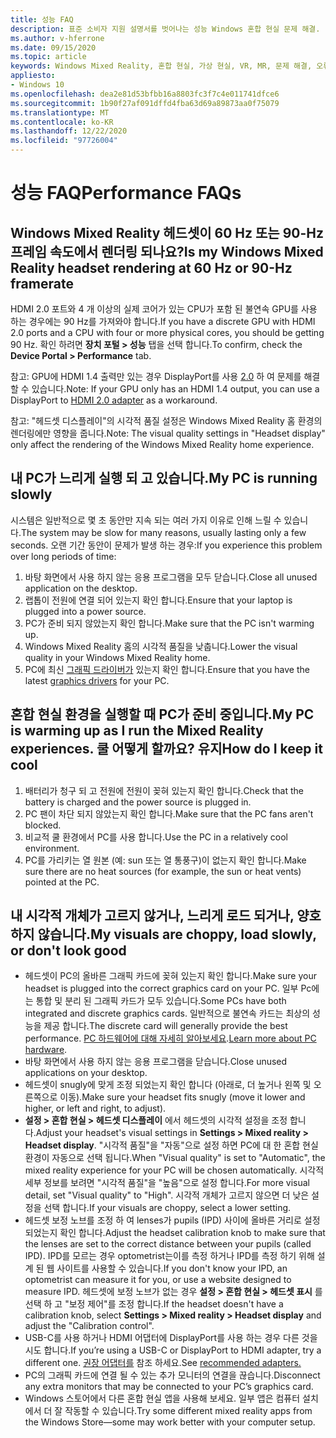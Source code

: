 ```yaml
---
title: 성능 FAQ
description: 표준 소비자 지원 설명서를 벗어나는 성능 Windows 혼합 현실 문제 해결.
ms.author: v-hferrone
ms.date: 09/15/2020
ms.topic: article
keywords: Windows Mixed Reality, 혼합 현실, 가상 현실, VR, MR, 문제 해결, 오류, 도움말, 지원, 성능
appliesto:
- Windows 10
ms.openlocfilehash: dea2e81d53bfbb16a8803fc3f7c4e011741dfce6
ms.sourcegitcommit: 1b90f27af091dffd4fba63d69a89873aa0f75079
ms.translationtype: MT
ms.contentlocale: ko-KR
ms.lasthandoff: 12/22/2020
ms.locfileid: "97726004"
---
```

# <a name="performance-faqs"></a><span data-ttu-id="0068d-104">성능 FAQ</span><span class="sxs-lookup"><span data-stu-id="0068d-104">Performance FAQs</span></span>

## <a name="is-my-windows-mixed-reality-headset-rendering-at-60-hz-or-90-hz-framerate"></a><span data-ttu-id="0068d-105">Windows Mixed Reality 헤드셋이 60 Hz 또는 90-Hz 프레임 속도에서 렌더링 되나요?</span><span class="sxs-lookup"><span data-stu-id="0068d-105">Is my Windows Mixed Reality headset rendering at 60 Hz or 90-Hz framerate</span></span>

<span data-ttu-id="0068d-106">HDMI 2.0 포트와 4 개 이상의 실제 코어가 있는 CPU가 포함 된 불연속 GPU를 사용 하는 경우에는 90 Hz를 가져와야 합니다.</span><span class="sxs-lookup"><span data-stu-id="0068d-106">If you have a discrete GPU with HDMI 2.0 ports and a CPU with four or more physical cores, you should be getting 90 Hz.</span></span> <span data-ttu-id="0068d-107">확인 하려면 **장치 포털 > 성능** 탭을 선택 합니다.</span><span class="sxs-lookup"><span data-stu-id="0068d-107">To confirm, check the **Device Portal > Performance** tab.</span></span>

<span data-ttu-id="0068d-108">참고: GPU에 HDMI 1.4 출력만 있는 경우 DisplayPort를 사용 [2.0](recommended-adapters-for-windows-mixed-reality-capable-pcs.md) 하 여 문제를 해결할 수 있습니다.</span><span class="sxs-lookup"><span data-stu-id="0068d-108">Note: If your GPU only has an HDMI 1.4 output, you can use a DisplayPort to [HDMI 2.0 adapter](recommended-adapters-for-windows-mixed-reality-capable-pcs.md) as a workaround.</span></span>

<span data-ttu-id="0068d-109">참고: "헤드셋 디스플레이"의 시각적 품질 설정은 Windows Mixed Reality 홈 환경의 렌더링에만 영향을 줍니다.</span><span class="sxs-lookup"><span data-stu-id="0068d-109">Note: The visual quality settings in "Headset display" only affect the rendering of the Windows Mixed Reality home experience.</span></span>

## <a name="my-pc-is-running-slowly"></a><span data-ttu-id="0068d-110">내 PC가 느리게 실행 되 고 있습니다.</span><span class="sxs-lookup"><span data-stu-id="0068d-110">My PC is running slowly</span></span>

<span data-ttu-id="0068d-111">시스템은 일반적으로 몇 초 동안만 지속 되는 여러 가지 이유로 인해 느릴 수 있습니다.</span><span class="sxs-lookup"><span data-stu-id="0068d-111">The system may be slow for many reasons, usually lasting only a few seconds.</span></span> <span data-ttu-id="0068d-112">오랜 기간 동안이 문제가 발생 하는 경우:</span><span class="sxs-lookup"><span data-stu-id="0068d-112">If you experience this problem over long periods of time:</span></span>

1. <span data-ttu-id="0068d-113">바탕 화면에서 사용 하지 않는 응용 프로그램을 모두 닫습니다.</span><span class="sxs-lookup"><span data-stu-id="0068d-113">Close all unused application on the desktop.</span></span>
2. <span data-ttu-id="0068d-114">랩톱이 전원에 연결 되어 있는지 확인 합니다.</span><span class="sxs-lookup"><span data-stu-id="0068d-114">Ensure that your laptop is plugged into a power source.</span></span>
3. <span data-ttu-id="0068d-115">PC가 준비 되지 않았는지 확인 합니다.</span><span class="sxs-lookup"><span data-stu-id="0068d-115">Make sure that the PC isn't warming up.</span></span>
4. <span data-ttu-id="0068d-116">Windows Mixed Reality 홈의 시각적 품질을 낮춥니다.</span><span class="sxs-lookup"><span data-stu-id="0068d-116">Lower the visual quality in your Windows Mixed Reality home.</span></span>
5. <span data-ttu-id="0068d-117">PC에 최신 [그래픽 드라이버가](other-questions.md#my-graphics-driver-isnt-supported-im-getting-graphics-driver-failure-errors) 있는지 확인 합니다.</span><span class="sxs-lookup"><span data-stu-id="0068d-117">Ensure that you have the latest [graphics drivers](other-questions.md#my-graphics-driver-isnt-supported-im-getting-graphics-driver-failure-errors) for your PC.</span></span>

## <a name="my-pc-is-warming-up-as-i-run-the-mixed-reality-experiences-how-do-i-keep-it-cool"></a><span data-ttu-id="0068d-118">혼합 현실 환경을 실행할 때 PC가 준비 중입니다.</span><span class="sxs-lookup"><span data-stu-id="0068d-118">My PC is warming up as I run the Mixed Reality experiences.</span></span> <span data-ttu-id="0068d-119">쿨 어떻게 할까요? 유지</span><span class="sxs-lookup"><span data-stu-id="0068d-119">How do I keep it cool</span></span>

1. <span data-ttu-id="0068d-120">배터리가 청구 되 고 전원에 전원이 꽂혀 있는지 확인 합니다.</span><span class="sxs-lookup"><span data-stu-id="0068d-120">Check that the battery is charged and the power source is plugged in.</span></span>
2. <span data-ttu-id="0068d-121">PC 팬이 차단 되지 않았는지 확인 합니다.</span><span class="sxs-lookup"><span data-stu-id="0068d-121">Make sure that the PC fans aren't blocked.</span></span>
3. <span data-ttu-id="0068d-122">비교적 쿨 환경에서 PC를 사용 합니다.</span><span class="sxs-lookup"><span data-stu-id="0068d-122">Use the PC in a relatively cool environment.</span></span>
4. <span data-ttu-id="0068d-123">PC를 가리키는 열 원본 (예: sun 또는 열 통풍구)이 없는지 확인 합니다.</span><span class="sxs-lookup"><span data-stu-id="0068d-123">Make sure there are no heat sources (for example, the sun or heat vents) pointed at the PC.</span></span>

## <a name="my-visuals-are-choppy-load-slowly-or-dont-look-good"></a><span data-ttu-id="0068d-124">내 시각적 개체가 고르지 않거나, 느리게 로드 되거나, 양호 하지 않습니다.</span><span class="sxs-lookup"><span data-stu-id="0068d-124">My visuals are choppy, load slowly, or don't look good</span></span>

* <span data-ttu-id="0068d-125">헤드셋이 PC의 올바른 그래픽 카드에 꽂혀 있는지 확인 합니다.</span><span class="sxs-lookup"><span data-stu-id="0068d-125">Make sure your headset is plugged into the correct graphics card on your PC.</span></span> <span data-ttu-id="0068d-126">일부 Pc에는 통합 및 분리 된 그래픽 카드가 모두 있습니다.</span><span class="sxs-lookup"><span data-stu-id="0068d-126">Some PCs have both integrated and discrete graphics cards.</span></span> <span data-ttu-id="0068d-127">일반적으로 불연속 카드는 최상의 성능을 제공 합니다.</span><span class="sxs-lookup"><span data-stu-id="0068d-127">The discrete card will generally provide the best performance.</span></span> <span data-ttu-id="0068d-128">[PC 하드웨어에 대해 자세히 알아보세요](windows-mixed-reality-minimum-pc-hardware-compatibility-guidelines.md).</span><span class="sxs-lookup"><span data-stu-id="0068d-128">[Learn more about PC hardware](windows-mixed-reality-minimum-pc-hardware-compatibility-guidelines.md).</span></span>
* <span data-ttu-id="0068d-129">바탕 화면에서 사용 하지 않는 응용 프로그램을 닫습니다.</span><span class="sxs-lookup"><span data-stu-id="0068d-129">Close unused applications on your desktop.</span></span>
* <span data-ttu-id="0068d-130">헤드셋이 snugly에 맞게 조정 되었는지 확인 합니다 (아래로, 더 높거나 왼쪽 및 오른쪽으로 이동).</span><span class="sxs-lookup"><span data-stu-id="0068d-130">Make sure your headset fits snugly (move it lower and higher, or left and right, to adjust).</span></span>
* <span data-ttu-id="0068d-131">**설정 > 혼합 현실 > 헤드셋 디스플레이** 에서 헤드셋의 시각적 설정을 조정 합니다.</span><span class="sxs-lookup"><span data-stu-id="0068d-131">Adjust your headset's visual settings in **Settings > Mixed reality > Headset display**.</span></span> <span data-ttu-id="0068d-132">"시각적 품질"을 "자동"으로 설정 하면 PC에 대 한 혼합 현실 환경이 자동으로 선택 됩니다.</span><span class="sxs-lookup"><span data-stu-id="0068d-132">When "Visual quality" is set to "Automatic", the mixed reality experience for your PC will be chosen automatically.</span></span> <span data-ttu-id="0068d-133">시각적 세부 정보를 보려면 "시각적 품질"을 "높음"으로 설정 합니다.</span><span class="sxs-lookup"><span data-stu-id="0068d-133">For more visual detail, set "Visual quality" to "High".</span></span> <span data-ttu-id="0068d-134">시각적 개체가 고르지 않으면 더 낮은 설정을 선택 합니다.</span><span class="sxs-lookup"><span data-stu-id="0068d-134">If your visuals are choppy, select a lower setting.</span></span>
* <span data-ttu-id="0068d-135">헤드셋 보정 노브를 조정 하 여 lenses가 pupils (IPD) 사이에 올바른 거리로 설정 되었는지 확인 합니다.</span><span class="sxs-lookup"><span data-stu-id="0068d-135">Adjust the headset calibration knob to make sure that the lenses are set to the correct distance between your pupils (called IPD).</span></span> <span data-ttu-id="0068d-136">IPD를 모르는 경우 optometrist는이를 측정 하거나 IPD를 측정 하기 위해 설계 된 웹 사이트를 사용할 수 있습니다.</span><span class="sxs-lookup"><span data-stu-id="0068d-136">If you don't know your IPD, an optometrist can measure it for you, or use a website designed to measure IPD.</span></span> <span data-ttu-id="0068d-137">헤드셋에 보정 노브가 없는 경우 **설정 > 혼합 현실 > 헤드셋 표시** 를 선택 하 고 "보정 제어"를 조정 합니다.</span><span class="sxs-lookup"><span data-stu-id="0068d-137">If the headset doesn't have a calibration knob, select **Settings > Mixed reality > Headset display** and adjust the "Calibration control".</span></span>
* <span data-ttu-id="0068d-138">USB-C를 사용 하거나 HDMI 어댑터에 DisplayPort를 사용 하는 경우 다른 것을 시도 합니다.</span><span class="sxs-lookup"><span data-stu-id="0068d-138">If you’re using a USB-C or DisplayPort to HDMI adapter, try a different one.</span></span> <span data-ttu-id="0068d-139">[권장 어댑터를](recommended-adapters-for-windows-mixed-reality-capable-pcs.md) 참조 하세요.</span><span class="sxs-lookup"><span data-stu-id="0068d-139">See [recommended adapters.](recommended-adapters-for-windows-mixed-reality-capable-pcs.md)</span></span>
* <span data-ttu-id="0068d-140">PC의 그래픽 카드에 연결 될 수 있는 추가 모니터의 연결을 끊습니다.</span><span class="sxs-lookup"><span data-stu-id="0068d-140">Disconnect any extra monitors that may be connected to your PC’s graphics card.</span></span>
* <span data-ttu-id="0068d-141">Windows 스토어에서 다른 혼합 현실 앱을 사용해 보세요. 일부 앱은 컴퓨터 설치에서 더 잘 작동할 수 있습니다.</span><span class="sxs-lookup"><span data-stu-id="0068d-141">Try some different mixed reality apps from the Windows Store—some may work better with your computer setup.</span></span>
